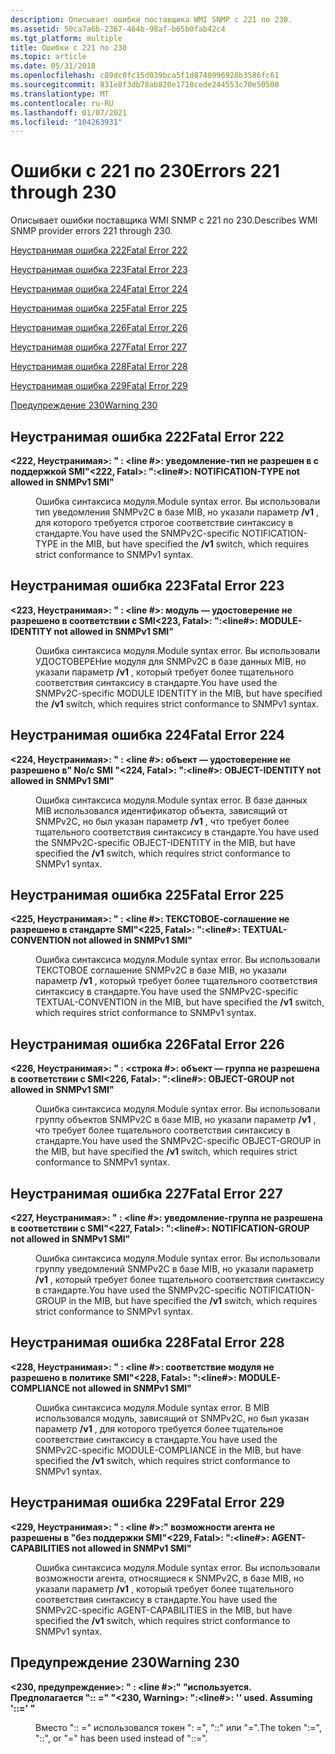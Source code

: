 ```yaml
---
description: Описывает ошибки поставщика WMI SNMP с 221 по 230.
ms.assetid: 50ca7a6b-2367-464b-98af-b65b0fab42c4
ms.tgt_platform: multiple
title: Ошибки с 221 по 230
ms.topic: article
ms.date: 05/31/2018
ms.openlocfilehash: c89dc0fc15d039bca5f1d8740996928b3586fc61
ms.sourcegitcommit: 831e8f3db78ab820e1710cede244553c70e50500
ms.translationtype: MT
ms.contentlocale: ru-RU
ms.lasthandoff: 01/07/2021
ms.locfileid: "104263931"
---
```

# <a name="errors-221-through-230"></a><span data-ttu-id="1cc70-103">Ошибки с 221 по 230</span><span class="sxs-lookup"><span data-stu-id="1cc70-103">Errors 221 through 230</span></span>

<span data-ttu-id="1cc70-104">Описывает ошибки поставщика WMI SNMP с 221 по 230.</span><span class="sxs-lookup"><span data-stu-id="1cc70-104">Describes WMI SNMP provider errors 221 through 230.</span></span>

[<span data-ttu-id="1cc70-105">Неустранимая ошибка 222</span><span class="sxs-lookup"><span data-stu-id="1cc70-105">Fatal Error 222</span></span>](#fatal-error-222)

[<span data-ttu-id="1cc70-106">Неустранимая ошибка 223</span><span class="sxs-lookup"><span data-stu-id="1cc70-106">Fatal Error 223</span></span>](#fatal-error-223)

[<span data-ttu-id="1cc70-107">Неустранимая ошибка 224</span><span class="sxs-lookup"><span data-stu-id="1cc70-107">Fatal Error 224</span></span>](#fatal-error-224)

[<span data-ttu-id="1cc70-108">Неустранимая ошибка 225</span><span class="sxs-lookup"><span data-stu-id="1cc70-108">Fatal Error 225</span></span>](#fatal-error-225)

[<span data-ttu-id="1cc70-109">Неустранимая ошибка 226</span><span class="sxs-lookup"><span data-stu-id="1cc70-109">Fatal Error 226</span></span>](#fatal-error-226)

[<span data-ttu-id="1cc70-110">Неустранимая ошибка 227</span><span class="sxs-lookup"><span data-stu-id="1cc70-110">Fatal Error 227</span></span>](#fatal-error-227)

[<span data-ttu-id="1cc70-111">Неустранимая ошибка 228</span><span class="sxs-lookup"><span data-stu-id="1cc70-111">Fatal Error 228</span></span>](#fatal-error-228)

[<span data-ttu-id="1cc70-112">Неустранимая ошибка 229</span><span class="sxs-lookup"><span data-stu-id="1cc70-112">Fatal Error 229</span></span>](#fatal-error-229)

[<span data-ttu-id="1cc70-113">Предупреждение 230</span><span class="sxs-lookup"><span data-stu-id="1cc70-113">Warning 230</span></span>](#warning-230)

## <a name="fatal-error-222"></a><span data-ttu-id="1cc70-114">Неустранимая ошибка 222</span><span class="sxs-lookup"><span data-stu-id="1cc70-114">Fatal Error 222</span></span>

<dl> <dt>

<span data-ttu-id="1cc70-115"><span id="_222__Fatal_____fileName___line____NOTIFICATION-TYPE_not_allowed_in_SNMPv1_SMI_"></span><span id="_222__fatal_____filename___line____notification-type_not_allowed_in_snmpv1_smi_"></span><span id="_222__FATAL_____FILENAME___LINE____NOTIFICATION-TYPE_NOT_ALLOWED_IN_SNMPV1_SMI_"></span>**<222, Неустранимая>: " <fileName> : <line \#>: уведомление-тип не разрешен в с поддержкой SMI"**</span><span class="sxs-lookup"><span data-stu-id="1cc70-115"><span id="_222__Fatal_____fileName___line____NOTIFICATION-TYPE_not_allowed_in_SNMPv1_SMI_"></span><span id="_222__fatal_____filename___line____notification-type_not_allowed_in_snmpv1_smi_"></span><span id="_222__FATAL_____FILENAME___LINE____NOTIFICATION-TYPE_NOT_ALLOWED_IN_SNMPV1_SMI_"></span>**<222, Fatal>: "<fileName>:<line\#>: NOTIFICATION-TYPE not allowed in SNMPv1 SMI"**</span></span>
</dt> <dd>

<span data-ttu-id="1cc70-116">Ошибка синтаксиса модуля.</span><span class="sxs-lookup"><span data-stu-id="1cc70-116">Module syntax error.</span></span> <span data-ttu-id="1cc70-117">Вы использовали тип уведомления SNMPv2C в базе MIB, но указали параметр **/v1** , для которого требуется строгое соответствие синтаксису в стандарте.</span><span class="sxs-lookup"><span data-stu-id="1cc70-117">You have used the SNMPv2C-specific NOTIFICATION-TYPE in the MIB, but have specified the **/v1** switch, which requires strict conformance to SNMPv1 syntax.</span></span>

</dd> </dl>

## <a name="fatal-error-223"></a><span data-ttu-id="1cc70-118">Неустранимая ошибка 223</span><span class="sxs-lookup"><span data-stu-id="1cc70-118">Fatal Error 223</span></span>

<dl> <dt>

<span data-ttu-id="1cc70-119"><span id="_223__Fatal_____fileName___line____MODULE-IDENTITY_not_allowed_in_SNMPv1_SMI_"></span><span id="_223__fatal_____filename___line____module-identity_not_allowed_in_snmpv1_smi_"></span><span id="_223__FATAL_____FILENAME___LINE____MODULE-IDENTITY_NOT_ALLOWED_IN_SNMPV1_SMI_"></span>**<223, Неустранимая>: " <fileName> : <line \#>: модуль — удостоверение не разрешено в соответствии с SMI**</span><span class="sxs-lookup"><span data-stu-id="1cc70-119"><span id="_223__Fatal_____fileName___line____MODULE-IDENTITY_not_allowed_in_SNMPv1_SMI_"></span><span id="_223__fatal_____filename___line____module-identity_not_allowed_in_snmpv1_smi_"></span><span id="_223__FATAL_____FILENAME___LINE____MODULE-IDENTITY_NOT_ALLOWED_IN_SNMPV1_SMI_"></span>**<223, Fatal>: "<fileName>:<line\#>: MODULE-IDENTITY not allowed in SNMPv1 SMI"**</span></span>
</dt> <dd>

<span data-ttu-id="1cc70-120">Ошибка синтаксиса модуля.</span><span class="sxs-lookup"><span data-stu-id="1cc70-120">Module syntax error.</span></span> <span data-ttu-id="1cc70-121">Вы использовали УДОСТОВЕРЕНие модуля для SNMPv2C в базе данных MIB, но указали параметр **/v1** , который требует более тщательного соответствия синтаксису в стандарте.</span><span class="sxs-lookup"><span data-stu-id="1cc70-121">You have used the SNMPv2C-specific MODULE IDENTITY in the MIB, but have specified the **/v1** switch, which requires strict conformance to SNMPv1 syntax.</span></span>

</dd> </dl>

## <a name="fatal-error-224"></a><span data-ttu-id="1cc70-122">Неустранимая ошибка 224</span><span class="sxs-lookup"><span data-stu-id="1cc70-122">Fatal Error 224</span></span>

<dl> <dt>

<span data-ttu-id="1cc70-123"><span id="_224__Fatal_____fileName___line____OBJECT-IDENTITY_not_allowed_in_SNMPv1_SMI_"></span><span id="_224__fatal_____filename___line____object-identity_not_allowed_in_snmpv1_smi_"></span><span id="_224__FATAL_____FILENAME___LINE____OBJECT-IDENTITY_NOT_ALLOWED_IN_SNMPV1_SMI_"></span>**<224, Неустранимая>: " <fileName> : <line \#>: объект — удостоверение не разрешено в" No/с SMI "**</span><span class="sxs-lookup"><span data-stu-id="1cc70-123"><span id="_224__Fatal_____fileName___line____OBJECT-IDENTITY_not_allowed_in_SNMPv1_SMI_"></span><span id="_224__fatal_____filename___line____object-identity_not_allowed_in_snmpv1_smi_"></span><span id="_224__FATAL_____FILENAME___LINE____OBJECT-IDENTITY_NOT_ALLOWED_IN_SNMPV1_SMI_"></span>**<224, Fatal>: "<fileName>:<line\#>: OBJECT-IDENTITY not allowed in SNMPv1 SMI"**</span></span>
</dt> <dd>

<span data-ttu-id="1cc70-124">Ошибка синтаксиса модуля.</span><span class="sxs-lookup"><span data-stu-id="1cc70-124">Module syntax error.</span></span> <span data-ttu-id="1cc70-125">В базе данных MIB использовался идентификатор объекта, зависящий от SNMPv2C, но был указан параметр **/v1** , что требует более тщательного соответствия синтаксису в стандарте.</span><span class="sxs-lookup"><span data-stu-id="1cc70-125">You have used the SNMPv2C-specific OBJECT-IDENTITY in the MIB, but have specified the **/v1** switch, which requires strict conformance to SNMPv1 syntax.</span></span>

</dd> </dl>

## <a name="fatal-error-225"></a><span data-ttu-id="1cc70-126">Неустранимая ошибка 225</span><span class="sxs-lookup"><span data-stu-id="1cc70-126">Fatal Error 225</span></span>

<dl> <dt>

<span data-ttu-id="1cc70-127"><span id="_225__Fatal_____fileName___line____TEXTUAL-CONVENTION_not_allowed_in_SNMPv1_SMI_"></span><span id="_225__fatal_____filename___line____textual-convention_not_allowed_in_snmpv1_smi_"></span><span id="_225__FATAL_____FILENAME___LINE____TEXTUAL-CONVENTION_NOT_ALLOWED_IN_SNMPV1_SMI_"></span>**<225, Неустранимая>: " <fileName> : <line \#>: ТЕКСТОВОЕ-соглашение не разрешено в стандарте SMI"**</span><span class="sxs-lookup"><span data-stu-id="1cc70-127"><span id="_225__Fatal_____fileName___line____TEXTUAL-CONVENTION_not_allowed_in_SNMPv1_SMI_"></span><span id="_225__fatal_____filename___line____textual-convention_not_allowed_in_snmpv1_smi_"></span><span id="_225__FATAL_____FILENAME___LINE____TEXTUAL-CONVENTION_NOT_ALLOWED_IN_SNMPV1_SMI_"></span>**<225, Fatal>: "<fileName>:<line\#>: TEXTUAL-CONVENTION not allowed in SNMPv1 SMI"**</span></span>
</dt> <dd>

<span data-ttu-id="1cc70-128">Ошибка синтаксиса модуля.</span><span class="sxs-lookup"><span data-stu-id="1cc70-128">Module syntax error.</span></span> <span data-ttu-id="1cc70-129">Вы использовали ТЕКСТОВОЕ соглашение SNMPv2C в базе MIB, но указали параметр **/v1** , который требует более тщательного соответствия синтаксису в стандарте.</span><span class="sxs-lookup"><span data-stu-id="1cc70-129">You have used the SNMPv2C-specific TEXTUAL-CONVENTION in the MIB, but have specified the **/v1** switch, which requires strict conformance to SNMPv1 syntax.</span></span>

</dd> </dl>

## <a name="fatal-error-226"></a><span data-ttu-id="1cc70-130">Неустранимая ошибка 226</span><span class="sxs-lookup"><span data-stu-id="1cc70-130">Fatal Error 226</span></span>

<dl> <dt>

<span data-ttu-id="1cc70-131"><span id="_226__Fatal_____fileName___line____OBJECT-GROUP_not_allowed_in_SNMPv1_SMI_"></span><span id="_226__fatal_____filename___line____object-group_not_allowed_in_snmpv1_smi_"></span><span id="_226__FATAL_____FILENAME___LINE____OBJECT-GROUP_NOT_ALLOWED_IN_SNMPV1_SMI_"></span>**<226, Неустранимая>: " <fileName> : <строка \#>: объект — группа не разрешена в соответствии с SMI**</span><span class="sxs-lookup"><span data-stu-id="1cc70-131"><span id="_226__Fatal_____fileName___line____OBJECT-GROUP_not_allowed_in_SNMPv1_SMI_"></span><span id="_226__fatal_____filename___line____object-group_not_allowed_in_snmpv1_smi_"></span><span id="_226__FATAL_____FILENAME___LINE____OBJECT-GROUP_NOT_ALLOWED_IN_SNMPV1_SMI_"></span>**<226, Fatal>: "<fileName>:<line\#>: OBJECT-GROUP not allowed in SNMPv1 SMI"**</span></span>
</dt> <dd>

<span data-ttu-id="1cc70-132">Ошибка синтаксиса модуля.</span><span class="sxs-lookup"><span data-stu-id="1cc70-132">Module syntax error.</span></span> <span data-ttu-id="1cc70-133">Вы использовали группу объектов SNMPv2C в базе MIB, но указали параметр **/v1** , что требует более тщательного соответствия синтаксису в стандарте.</span><span class="sxs-lookup"><span data-stu-id="1cc70-133">You have used the SNMPv2C-specific OBJECT-GROUP in the MIB, but have specified the **/v1** switch, which requires strict conformance to SNMPv1 syntax.</span></span>

</dd> </dl>

## <a name="fatal-error-227"></a><span data-ttu-id="1cc70-134">Неустранимая ошибка 227</span><span class="sxs-lookup"><span data-stu-id="1cc70-134">Fatal Error 227</span></span>

<dl> <dt>

<span data-ttu-id="1cc70-135"><span id="_227__Fatal_____fileName___line____NOTIFICATION-GROUP_not_allowed_in_SNMPv1_SMI_"></span><span id="_227__fatal_____filename___line____notification-group_not_allowed_in_snmpv1_smi_"></span><span id="_227__FATAL_____FILENAME___LINE____NOTIFICATION-GROUP_NOT_ALLOWED_IN_SNMPV1_SMI_"></span>**<227, Неустранимая>: " <fileName> : <line \#>: уведомление-группа не разрешена в соответствии с SMI"**</span><span class="sxs-lookup"><span data-stu-id="1cc70-135"><span id="_227__Fatal_____fileName___line____NOTIFICATION-GROUP_not_allowed_in_SNMPv1_SMI_"></span><span id="_227__fatal_____filename___line____notification-group_not_allowed_in_snmpv1_smi_"></span><span id="_227__FATAL_____FILENAME___LINE____NOTIFICATION-GROUP_NOT_ALLOWED_IN_SNMPV1_SMI_"></span>**<227, Fatal>: "<fileName>:<line\#>: NOTIFICATION-GROUP not allowed in SNMPv1 SMI"**</span></span>
</dt> <dd>

<span data-ttu-id="1cc70-136">Ошибка синтаксиса модуля.</span><span class="sxs-lookup"><span data-stu-id="1cc70-136">Module syntax error.</span></span> <span data-ttu-id="1cc70-137">Вы использовали группу уведомлений SNMPv2C в базе MIB, но указали параметр **/v1** , который требует более тщательного соответствия синтаксису в стандарте.</span><span class="sxs-lookup"><span data-stu-id="1cc70-137">You have used the SNMPv2C-specific NOTIFICATION-GROUP in the MIB, but have specified the **/v1** switch, which requires strict conformance to SNMPv1 syntax.</span></span>

</dd> </dl>

## <a name="fatal-error-228"></a><span data-ttu-id="1cc70-138">Неустранимая ошибка 228</span><span class="sxs-lookup"><span data-stu-id="1cc70-138">Fatal Error 228</span></span>

<dl> <dt>

<span data-ttu-id="1cc70-139"><span id="_228__Fatal_____fileName___line____MODULE-COMPLIANCE_not_allowed_in_SNMPv1_SMI_"></span><span id="_228__fatal_____filename___line____module-compliance_not_allowed_in_snmpv1_smi_"></span><span id="_228__FATAL_____FILENAME___LINE____MODULE-COMPLIANCE_NOT_ALLOWED_IN_SNMPV1_SMI_"></span>**<228, Неустранимая>: " <fileName> : <line \#>: соответствие модуля не разрешено в политике SMI"**</span><span class="sxs-lookup"><span data-stu-id="1cc70-139"><span id="_228__Fatal_____fileName___line____MODULE-COMPLIANCE_not_allowed_in_SNMPv1_SMI_"></span><span id="_228__fatal_____filename___line____module-compliance_not_allowed_in_snmpv1_smi_"></span><span id="_228__FATAL_____FILENAME___LINE____MODULE-COMPLIANCE_NOT_ALLOWED_IN_SNMPV1_SMI_"></span>**<228, Fatal>: "<fileName>:<line\#>: MODULE-COMPLIANCE not allowed in SNMPv1 SMI"**</span></span>
</dt> <dd>

<span data-ttu-id="1cc70-140">Ошибка синтаксиса модуля.</span><span class="sxs-lookup"><span data-stu-id="1cc70-140">Module syntax error.</span></span> <span data-ttu-id="1cc70-141">В MIB использовался модуль, зависящий от SNMPv2C, но был указан параметр **/v1** , для которого требуется более тщательное соответствие синтаксису в стандарте.</span><span class="sxs-lookup"><span data-stu-id="1cc70-141">You have used the SNMPv2C-specific MODULE-COMPLIANCE in the MIB, but have specified the **/v1** switch, which requires strict conformance to SNMPv1 syntax.</span></span>

</dd> </dl>

## <a name="fatal-error-229"></a><span data-ttu-id="1cc70-142">Неустранимая ошибка 229</span><span class="sxs-lookup"><span data-stu-id="1cc70-142">Fatal Error 229</span></span>

<dl> <dt>

<span data-ttu-id="1cc70-143"><span id="_229__Fatal_____fileName___line____AGENT-CAPABILITIES_not_allowed_in_SNMPv1_SMI_"></span><span id="_229__fatal_____filename___line____agent-capabilities_not_allowed_in_snmpv1_smi_"></span><span id="_229__FATAL_____FILENAME___LINE____AGENT-CAPABILITIES_NOT_ALLOWED_IN_SNMPV1_SMI_"></span>**<229, Неустранимая>: " <fileName> : <line \#>:" возможности агента не разрешены в "без поддержки SMI"**</span><span class="sxs-lookup"><span data-stu-id="1cc70-143"><span id="_229__Fatal_____fileName___line____AGENT-CAPABILITIES_not_allowed_in_SNMPv1_SMI_"></span><span id="_229__fatal_____filename___line____agent-capabilities_not_allowed_in_snmpv1_smi_"></span><span id="_229__FATAL_____FILENAME___LINE____AGENT-CAPABILITIES_NOT_ALLOWED_IN_SNMPV1_SMI_"></span>**<229, Fatal>: "<fileName>:<line\#>: AGENT-CAPABILITIES not allowed in SNMPv1 SMI"**</span></span>
</dt> <dd>

<span data-ttu-id="1cc70-144">Ошибка синтаксиса модуля.</span><span class="sxs-lookup"><span data-stu-id="1cc70-144">Module syntax error.</span></span> <span data-ttu-id="1cc70-145">Вы использовали возможности агента, относящиеся к SNMPv2C, в базе MIB, но указали параметр **/v1** , который требует более тщательного соответствия синтаксису в стандарте.</span><span class="sxs-lookup"><span data-stu-id="1cc70-145">You have used the SNMPv2C-specific AGENT-CAPABILITIES in the MIB, but have specified the **/v1** switch, which requires strict conformance to SNMPv1 syntax.</span></span>

</dd> </dl>

## <a name="warning-230"></a><span data-ttu-id="1cc70-146">Предупреждение 230</span><span class="sxs-lookup"><span data-stu-id="1cc70-146">Warning 230</span></span>

<dl> <dt>

<span data-ttu-id="1cc70-147"><span id="_230__Warning_____fileName___line______the_wrong_token___used._Assuming________"></span><span id="_230__warning_____filename___line______the_wrong_token___used._assuming________"></span><span id="_230__WARNING_____FILENAME___LINE______THE_WRONG_TOKEN___USED._ASSUMING________"></span>**<230, предупреждение>: " <fileName> : <line \#>:" <the wrong token> "используется. Предполагается ":: =" "**</span><span class="sxs-lookup"><span data-stu-id="1cc70-147"><span id="_230__Warning_____fileName___line______the_wrong_token___used._Assuming________"></span><span id="_230__warning_____filename___line______the_wrong_token___used._assuming________"></span><span id="_230__WARNING_____FILENAME___LINE______THE_WRONG_TOKEN___USED._ASSUMING________"></span>**<230, Warning>: "<fileName>:<line\#>: '<the wrong token>' used. Assuming '::=' "**</span></span>
</dt> <dd>

<span data-ttu-id="1cc70-148">Вместо ":: =" использовался токен ": =", "::" или "=".</span><span class="sxs-lookup"><span data-stu-id="1cc70-148">The token ":=", "::", or "=" has been used instead of "::=".</span></span>

</dd> </dl>

 

 



